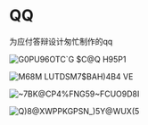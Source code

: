 # QQ
为应付答辩设计匆忙制作的qq

![G0PU96OTC`G $C@Q H95P1](https://user-images.githubusercontent.com/73738864/136547683-1b7fab2c-b8ef-40c4-8769-aa362ab06978.png)

![M68M LUTDSM7$BAH)4B4 VE](https://user-images.githubusercontent.com/73738864/136547714-e9d8bd92-b7eb-4fd8-91d5-167bfffceb09.png)

![~7BK@CP4%FNG59~FCUO9D8I](https://user-images.githubusercontent.com/73738864/136547922-6aeb9d94-4ce6-4010-a33f-a318a9552c4a.png)

![Q)8@XWPPKGPSN_)5Y@WUX(5](https://user-images.githubusercontent.com/73738864/136548372-8bcb39be-2a02-4af9-8e67-bad6e1421500.png)
